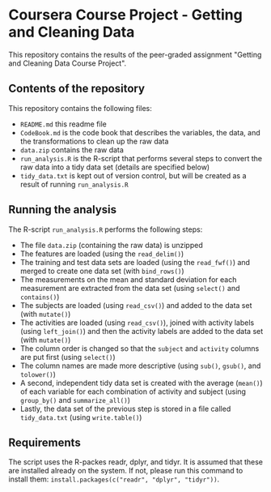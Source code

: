 # Coursera Course Project - Getting and Cleaning Data

This repository contains the results of the peer-graded assignment "Getting and Cleaning Data Course Project".

## Contents of the repository

This repository contains the following files:

 - `README.md` this readme file
 - `CodeBook.md` is the code book that describes the variables, the data, and the transformations to clean up the raw data
 - `data.zip` contains the raw data
 - `run_analysis.R` is the R-script that performs several steps to convert the raw data into a tidy data set (details are specified below)
 - `tidy_data.txt` is kept out of version control, but will be created as a result of running `run_analysis.R`

## Running the analysis

The R-script `run_analysis.R` performs the following steps:

 - The file `data.zip` (containing the raw data) is unzipped
 - The features are loaded (using the `read_delim()`)
 - The training and test data sets are loaded (using the `read_fwf()`) and merged to create one data set (with `bind_rows()`)
 - The measurements on the mean and standard deviation for each measurement are extracted from the data set (using `select()` and `contains()`)
 - The subjects are loaded (using `read_csv()`) and added to the data set (with `mutate()`)
 - The activities are loaded (using `read_csv()`), joined with activity labels (using `left_join()`) and then the activity labels are added to the data set (with `mutate()`)
 - The column order is changed so that the `subject` and `activity` columns are put first (using `select()`)
 - The column names are made more descriptive (using `sub()`, `gsub()`, and `tolower()`)
 - A second, independent tidy data set is created with the average (`mean()`) of each variable for each combination of activity and subject (using `group_by()` and `summarize_all()`)
 - Lastly, the data set of the previous step is stored in a file called `tidy_data.txt` (using `write.table()`)

## Requirements

The script uses the R-packes readr, dplyr, and tidyr. It is assumed that these
are installed already on the system. If not, please run this command to install them:
`install.packages(c("readr", "dplyr", "tidyr"))`.
